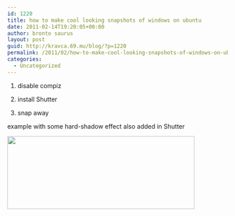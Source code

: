 ```yaml
---
id: 1220
title: how to make cool looking snapshots of windows on ubuntu
date: 2011-02-14T19:20:05+00:00
author: bronto saurus
layout: post
guid: http://kravca.69.mu/blog/?p=1220
permalink: /2011/02/how-to-make-cool-looking-snapshots-of-windows-on-ubuntu/
categories:
  - Uncategorized
---
```

1. disable compiz
  
2. install Shutter
  
3. snap away

example with some hard-shadow effect also added in Shutter
  
[<img src="http://brontosaurusrex.69.mu/wp-content/uploads/2011/02/Kupfer_004_shadow.png" alt="" title="Kupfer_004_shadow" width="428" height="167" class="alignnone size-full wp-image-1218" />](http://brontosaurusrex.69.mu/wp-content/uploads/2011/02/Kupfer_004_shadow.png)